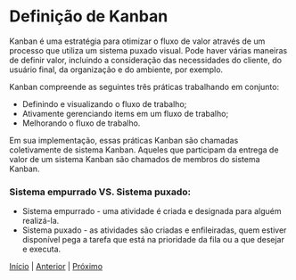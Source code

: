 # Definição de Kanban

Kanban é uma estratégia para otimizar o fluxo de valor através de um processo que utiliza um sistema puxado visual. Pode haver várias maneiras de definir valor, incluindo a consideração das necessidades do cliente, do usuário final, da organização e do ambiente, por exemplo.

Kanban compreende as seguintes três práticas trabalhando em conjunto:

- Definindo e visualizando o fluxo de trabalho;
- Ativamente gerenciando items em um fluxo de trabalho;
- Melhorando o fluxo de trabalho.

Em sua implementação, essas práticas Kanban são chamadas coletivamente de sistema Kanban. Aqueles que participam da entrega de valor de um sistema Kanban são chamados de membros do sistema Kanban.

### Sistema empurrado VS. Sistema puxado:

- Sistema empurrado - uma atividade é criada e designada para alguém realizá-la.
- Sistema puxado - as atividades são criadas e enfileiradas, quem estiver disponível pega a tarefa que está na prioridade da fila ou a que desejar e executa.

[Início](README.md) | [Anterior](README.md) | [Próximo](why_use_kanban.md)
